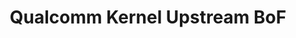 ---
categories:
- bkk19
description: Continuation of discussion from YVR18. Qualcomm kernel upstream status,
  issues, roadblocks, planning.
image:
  featured: 'true'
  path: /assets/images/featured-images/bkk19/BKK19-501.png
session_attendee_num: '17'
session_id: BKK19-501
session_room: Session Room 1 (Lotus 1-2)
session_slot:
  end_time: '2019-04-04 12:50:00'
  start_time: '2019-04-04 12:00:00'
session_speakers:
- speaker_bio: Over a decade working on Linux kernel, focusing on various areas around
    Power management and early SoC bringup. Currently working on the latest ARMv8
    based Snapdragon processors from Qualcomm. Previously At TI worked on all 6 generations
    of OMAP SoCs, starting with the arm9 based OMAP1 to the first big.LITTLE based
    design of OMAP6.
  speaker_company: Qualcomm Inc
  speaker_image: /assets/images/speakers/bkk19/rajendra-nayak.jpg
  speaker_location: ''
  speaker_name: Rajendra Nayak
  speaker_position: Senior Staff Engineer
  speaker_username: rjendra
session_track: Linux Kernel
tag: session
tags:
- Validation and CI
- Testing
title: Qualcomm Kernel Upstream BoF
---